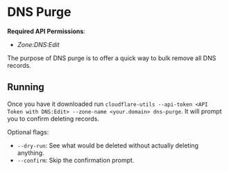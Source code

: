 # DNS Purge

**Required API Permissions**:

- _Zone:DNS:Edit_

The purpose of DNS purge is to offer a quick way to bulk remove all DNS records.

## Running

Once you have it downloaded run `cloudflare-utils --api-token <API Token with DNS:Edit> --zone-name <your.domain> dns-purge`. It will prompt you to confirm deleting records.

Optional flags:

- `--dry-run`: See what would be deleted without actually deleting anything.
- `--confirm`: Skip the confirmation prompt.